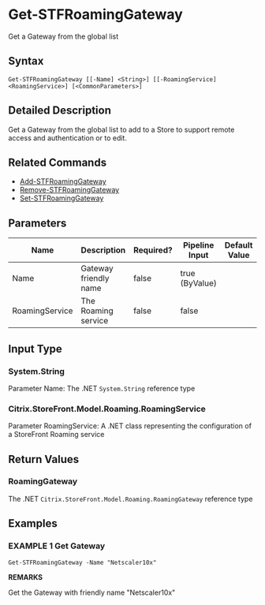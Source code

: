 ﻿# Get-STFRoamingGateway

Get a Gateway from the global list

## Syntax

```
Get-STFRoamingGateway [[-Name] <String>] [[-RoamingService] <RoamingService>] [<CommonParameters>]
```

## Detailed Description

Get a Gateway from the global list to add to a Store to support remote access and authentication or to edit.

## Related Commands

* [Add-STFRoamingGateway](./Add-STFRoamingGateway)
* [Remove-STFRoamingGateway](./Remove-STFRoamingGateway)
* [Set-STFRoamingGateway](./Set-STFRoamingGateway)

## Parameters

| Name   | Description | Required? | Pipeline Input | Default Value |
| --- | --- | --- | --- | --- |
|Name|Gateway friendly name|false|true (ByValue)| |
|RoamingService|The Roaming service|false|false| |

## Input Type

### System.String

Parameter Name: The .NET `System.String` reference type

### Citrix.StoreFront.Model.Roaming.RoamingService

Parameter RoamingService: A .NET class representing the configuration of a StoreFront Roaming service

## Return Values

### RoamingGateway

The .NET `Citrix.StoreFront.Model.Roaming.RoamingGateway` reference type

## Examples

### EXAMPLE 1 Get Gateway

```
Get-STFRoamingGateway -Name "Netscaler10x"
```

**REMARKS**

Get the Gateway with friendly name "Netscaler10x"
